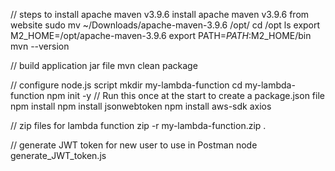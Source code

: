 // steps to install apache maven v3.9.6
install apache maven v3.9.6 from website
sudo mv ~/Downloads/apache-maven-3.9.6 /opt/
cd /opt
ls
export M2_HOME=/opt/apache-maven-3.9.6
export PATH=$PATH:$M2_HOME/bin
mvn --version

// build application jar file
mvn clean package

// configure node.js script
mkdir my-lambda-function
cd my-lambda-function
npm init -y // Run this once at the start to create a package.json file
npm install
npm install jsonwebtoken
npm install aws-sdk axios

// zip files for lambda function
zip -r my-lambda-function.zip .

// generate JWT token for new user to use in Postman
node generate_JWT_token.js

